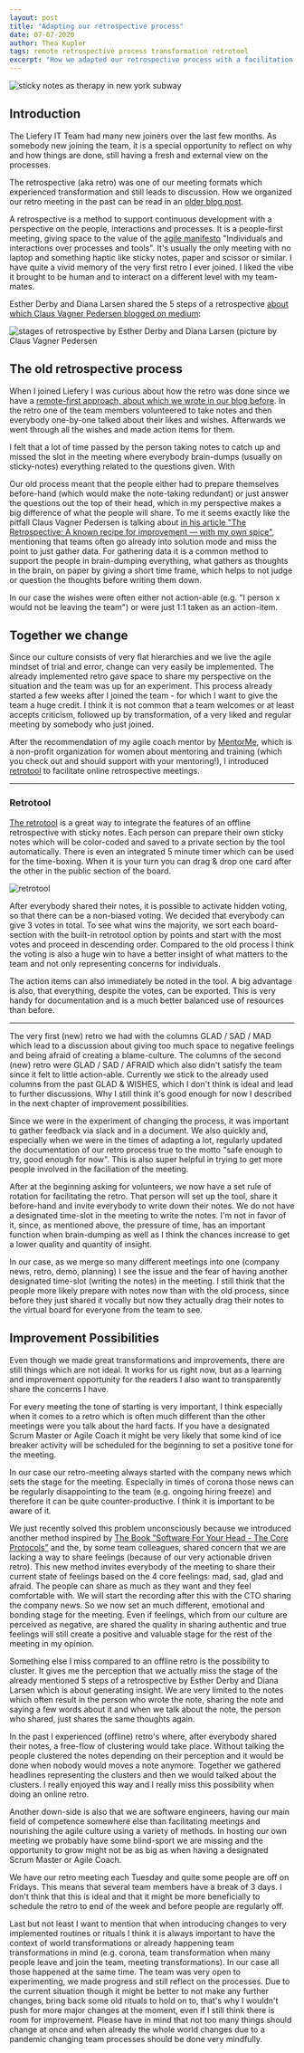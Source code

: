 ```yaml
---
layout: post
title: "Adapting our retrospective process"
date: 07-07-2020
author: Thea Kupler
tags: remote retrospective process transformation retrotool
excerpt: "How we adapted our retrospective process with a facilitation tool and how we reflect on it."
---
```

![sticky notes as therapy in new york subway](/blog/images/posts/adapting-our-retrospective-process/sticky_note_therapy.jpg)

## Introduction

The Liefery IT Team had many new joiners over the last few months. As somebody new joining the team, it is a special opportunity to reflect on why and how things are done, still having a fresh and external view on the processes. 

The retrospective (aka retro) was one of our meeting formats which experienced transformation and still leads to discussion.
How we organized our retro meeting in the past can be read in an [older blog post](https://engineering.liefery.com/2019/05/08/the-only-constant-is-change-scaling-our-processes-with-weekly-retrospectives.html).

A retrospective is a method to support continuous development with a perspective on the people, interactions and processes.
It is a people-first meeting, giving space to the value of the [agile manifesto](https://agilemanifesto.org/) "Individuals and interactions over processes and tools". It's usually the only meeting with no laptop and something haptic like sticky notes, paper and scissor or similar.
I have quite a vivid memory of the very first retro I ever joined.
I liked the vibe it brought to be human and to interact on a different level with my team-mates.

Esther Derby and Diana Larsen shared the 5 steps of a retrospective [about which Claus Vagner Pedersen blogged on medium](https://medium.com/path-pattern/the-retrospective-a-known-recipe-for-improvement-with-my-own-spice-da534c6628cc):


![stages of retrospective by Esther Derby and Diana Larsen (picture by Claus Vagner Pedersen](/blog/images/posts/adapting-our-retrospective-process/retrospective-steps.png)

## The old retrospective process

When I joined Liefery I was curious about how the retro was done since we have a [remote-first approach, about which we wrote in our blog before](/2018/11/29/our-road-from-remote-friendly-to-remote-first.html).
In the retro one of the team members volunteered to take notes and then everybody one-by-one talked about their likes and wishes.
Afterwards we went through all the wishes and made action items for them.

I felt that a lot of time passed by the person taking notes to catch up and missed the slot in the meeting where everybody brain-dumps (usually on sticky-notes) everything related to the questions given. With 

Our old process meant that the people either had to prepare themselves before-hand (which would make the note-taking redundant) or just answer the questions out the top of their head, which in my perspective makes a big difference of what the people will share.
To me it seems exactly like the pitfall Claus Vagner Pedersen is talking about [in his article "The Retrospective: A known recipe for improvement — with my own spice"](https://medium.com/path-pattern/the-retrospective-a-known-recipe-for-improvement-with-my-own-spice-da534c6628cc), mentioning that teams often go already into solution mode and miss the point to just gather data.
For gathering data it is a common method to support the people in brain-dumping everything, what gathers as thoughts in the brain, on paper by giving a short time frame, which helps to not judge or question the thoughts before writing them down.

In our case the wishes were often either not action-able (e.g. "I person x would not be leaving the team") or were just 1:1 taken as an action-item.

## Together we change

Since our culture consists of very flat hierarchies and we live the agile mindset of trial and error, change can very easily be implemented. The already implemented retro gave space to share my perspective on the situation and the team was up for an experiment. This process already started a few weeks after I joined the team - for which I want to give the team a huge credit. I think it is not common that a team welcomes or at least accepts criticism, followed up by transformation, of a very liked and regular meeting by somebody who just joined.

After the recommendation of my agile coach mentor by [MentorMe](https://mentorme-ngo.org/), which is a non-profit organization for women about mentoring and training (which you check out and should support with your mentoring!), I introduced [retrotool](https://retrotool.io/) to facilitate online retrospective meetings.

___

### Retrotool

[The retrotool](https://retrotool.io/) is a great way to integrate the features of an offline retrospective with sticky notes.
Each person can prepare their own sticky notes which will be color-coded and saved to a private section by the tool automatically. There is even an integrated 5 minute timer which can be used for the time-boxing. When it is your turn you can drag & drop one card after the other in the public section of the board.

![retrotool](/blog/images/posts/adapting-our-retrospective-process/retrotool-private-sections.png)

After everybody shared their notes, it is possible to activate hidden voting, so that there can be a non-biased voting. We decided that everybody can give 3 votes in total. To see what wins the majority, we sort each board-section with the built-in retrotool option by points and start with the most votes and proceed in descending order. Compared to the old process I think the voting is also a huge win to have a better insight of what matters to the team and not only representing concerns for individuals.

The action items can also immediately be noted in the tool. A big advantage is also, that everything, despite the votes, can be exported. This is very handy for documentation and is a much better balanced use of resources than before.
___

The very first (new) retro we had with the columns GLAD / SAD / MAD which lead to a discussion about giving too much space to negative feelings and being afraid of creating a blame-culture. The columns of the second (new) retro were GLAD / SAD / AFRAID which also didn't satisfy the team since it felt to little action-able. Currently we stick to the already used columns from the past GLAD & WISHES, which I don't think is ideal and lead to further discussions. Why I still think it's good enough for now I described in the next chapter of improvement possibilities.

Since we were in the experiment of changing the process, it was important to gather feedback via slack and in a document.
We also quickly and, especially when we were in the times of adapting a lot, regularly updated the documentation of our retro process true to the motto "safe enough to try, good enough for now". 
This is also super helpful in trying to get more people involved in the faciliation of the meeting.

After at the beginning asking for volunteers, we now have a set rule of rotation for facilitating the retro.
That person will set up the tool, share it before-hand and invite everybody to write down their notes.
We do not have a designated time-slot in the meeting to write the notes.
I'm not in favor of it, since, as mentioned above, the pressure of time, has an important function when brain-dumping as well as I think the chances increase to get a lower quality and quantity of insight.

In our case, as we merge so many different meetings into one (company news, retro, demo, planning) I see the issue and the fear of having another designated time-slot (writing the notes) in the meeting.
I still think that the people more likely prepare with notes now than with the old process, since before they just shared it vocally but now they actually drag their notes to the virtual board for everyone from the team to see.

## Improvement Possibilities

Even though we made great transformations and improvements, there are still things which are not ideal.
It works for us right now, but as a learning and improvement opportunity for the readers I also want to transparently share the concerns I have.

For every meeting the tone of starting is very important, I think especially when it comes to a retro which is often much different than the other meetings were you talk about the hard facts.
If you have a designated Scrum Master or Agile Coach it might be very likely that some kind of ice breaker activity will be scheduled for the beginning to set a positive tone for the meeting.

In our case our retro-meeting always started with the company news which sets the stage for the meeting.
Especially in times of corona those news can be regularly disappointing to the team (e.g. ongoing hiring freeze) and therefore it can be quite counter-productive.
I think it is important to be aware of it.

We just recently solved this problem unconsciously because we introduced another method inspired by [The Book "Software For Your Head - The Core Protocols"](https://liveingreatness.com/wp-content/themes/liveingreatness/library/files/Software-For-Your-Head-book-v1.0.pdf) and the, by some team colleagues, shared concern that we are lacking a way to share feelings (because of our very actionable driven retro).
This new method invites everybody of the meeting to share their current state of feelings based on the 4 core feelings: mad, sad, glad and afraid.
The people can share as much as they want and they feel comfortable with.
We will start the recording after this with the CTO sharing the company news.
So we now set an much different, emotional and bonding stage for the meeting.
Even if feelings, which from our culture are perceived as negative, are shared the quality in sharing authentic and true feelings will still create a positive and valuable stage for the rest of the meeting in my opinion.

Something else I miss compared to an offline retro is the possibility to cluster.
It gives me the perception that we actually miss the stage of the already mentioned 5 steps of a retrospective by Esther Derby and Diana Larsen which is about generating insight.
We are very limited to the notes which often result in the person who wrote the note, sharing the note and saying a few words about it and when we talk about the note, the person who shared, just shares the same thoughts again.

In the past I experienced (offline) retro's where, after everybody shared their notes, a free-flow of clustering would take place.
Without talking the people clustered the notes depending on their perception and it would be done when nobody would moves a note anymore.
Together we gathered headlines representing the clusters and then we would talked about the clusters.
I really enjoyed this way and I really miss this possibility when doing an online retro.

Another down-side is also that we are software engineers, having our main field of competence somewhere else than facilitating meetings and nourishing the agile culture using a variety of methods.
In hosting our own meeting we probably have some blind-sport we are missing and the opportunity to grow might not be as big as when having a designated Scrum Master or Agile Coach.

We have our retro meeting each Tuesday and quite some people are off on Fridays.
This means that several team members have a break of 3 days.
I don't think that this is ideal and that it might be more beneficially to schedule the retro to end of the week and before people are regularly off.

Last but not least I want to mention that when introducing changes to very implemented routines or rituals I think it is always important to have the context of world transformations or already happening team transformations in mind (e.g. corona, team transformation when many people leave and join the team, meeting transformations).
In our case all those happened at the same time.
The team was very open to experimenting, we made progress and still reflect on the processes.
Due to the current situation though it might be better to not make any further changes, bring back some old rituals to hold on to, that's
why I wouldn't push for more major changes at the moment, even if I still think there is room for improvement.
Please have in mind that not too many things should change at once and when already the whole world changes due to a pandemic changing team processes should be done very mindfully.
